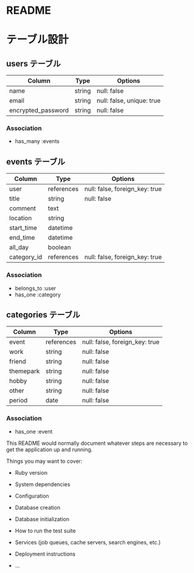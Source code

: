 # README

# テーブル設計

## users テーブル
| Column             | Type   | Options     |
| ------------------ | ------ | ----------- |
| name               | string | null: false |
| email              | string | null: false, unique: true |
| encrypted_password | string | null: false |
### Association
- has_many :events

## events テーブル
| Column             | Type       | Options     |
| ------------------ | ---------- | ----------- |
| user               | references | null: false, foreign_key: true|
| title              | string     | null: false |
| comment            | text       |             |
| location           | string     |             |
| start_time         | datetime   |             |
| end_time           | datetime   |             |
| all_day            | boolean    |             |
| category_id        | references | null: false, foreign_key: true|
### Association
- belongs_to :user
- has_one :category

## categories テーブル
| Column             | Type       | Options     |
| ------------------ | ---------- | ----------- |
| event              | references | null: false, foreign_key: true|
| work               | string     | null: false |
| friend             | string     | null: false |
| themepark          | string     | null: false |
| hobby              | string     | null: false |
| other              | string     | null: false |
| period             | date       | null: false |
### Association
- has_one :event

This README would normally document whatever steps are necessary to get the
application up and running.

Things you may want to cover:

* Ruby version

* System dependencies

* Configuration

* Database creation

* Database initialization

* How to run the test suite

* Services (job queues, cache servers, search engines, etc.)

* Deployment instructions

* ...
